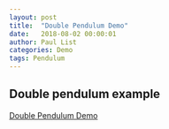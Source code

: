 ```yaml
---
layout: post
title:  "Double Pendulum Demo"
date:   2018-08-02 00:00:01
author: Paul List
categories: Demo
tags: Pendulum
---
```


## Double pendulum example

[Double Pendulum Demo](https://listpau.github.io/pendulum/pendularm1.html)
